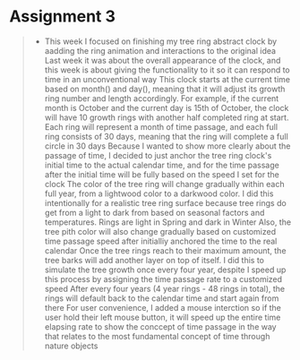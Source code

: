 # Assignment 3

> - This week I focused on finishing my tree ring abstract clock by aadding the ring animation and interactions to the original idea
> Last week it was about the overall appearance of the clock, and this week is about giving the functionality to it so it can respond to time in an unconventional way
> This clock starts at the current time based on month() and day(), meaning that it will adjust its growth ring number and length accordingly.
> For example, if the current month is October and the current day is 15th of October, the clock will have 10 growth rings with another half completed ring at start.
> Each ring will represent a month of time passage, and each full ring consists of 30 days, meaning that the ring will complete a full circle in 30 days
> Because I wanted to show more clearly about the passage of time, I decided to just anchor the tree ring clock's initial time to the actual calendar time, and for the time passage after the initial time will be fully based on the speed I set for the clock
> The color of the tree ring will change gradually within each full year, from a lightwood color to a darkwood color. I did this intentionally for a realistic tree ring surface because tree rings do get from a light to dark from based on seasonal factors and temperatures. Rings are light in Spring and dark in Winter
> Also, the tree pith color will also change gradually based on customized time passage speed after initialliy anchored the time to the real calendar
> Once the tree rings reach to their maximum amount, the tree barks will add another layer on top of itself. I did this to simulate the tree growth once every four year, despite I speed up this process by assigning the time passage rate to a customized speed
> After every four years (4 year rings - 48 rings in total), the rings will default back to the calendar time and start again from there
> For user convenience, I added a mouse interction so if the user hold their left mouse button, it will speed up the entire time elapsing rate to show the conccept of time passage in the way that relates to the most fundamental concept of time through nature objects